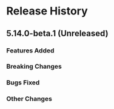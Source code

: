 # Release History

## 5.14.0-beta.1 (Unreleased)

### Features Added

### Breaking Changes

### Bugs Fixed

### Other Changes
